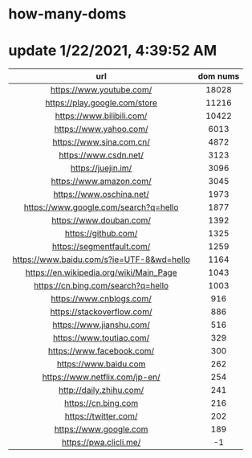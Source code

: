# how-many-doms

# update 1/22/2021, 4:39:52 AM

url | dom nums
:-: | :-:
https://www.youtube.com/ | 18028
https://play.google.com/store | 11216
https://www.bilibili.com/ | 10422
https://www.yahoo.com/ | 6013
https://www.sina.com.cn/ | 4872
https://www.csdn.net/ | 3123
https://juejin.im/ | 3096
https://www.amazon.com/ | 3045
https://www.oschina.net/ | 1973
https://www.google.com/search?q=hello | 1877
https://www.douban.com/ | 1392
https://github.com/ | 1325
https://segmentfault.com/ | 1259
https://www.baidu.com/s?ie=UTF-8&wd=hello | 1164
https://en.wikipedia.org/wiki/Main_Page | 1043
https://cn.bing.com/search?q=hello | 1003
https://www.cnblogs.com/ | 916
https://stackoverflow.com/ | 886
https://www.jianshu.com/ | 516
https://www.toutiao.com/ | 329
https://www.facebook.com/ | 300
https://www.baidu.com | 262
https://www.netflix.com/jp-en/ | 254
http://daily.zhihu.com/ | 241
https://cn.bing.com | 216
https://twitter.com/ | 202
https://www.google.com | 189
https://pwa.clicli.me/ | -1
